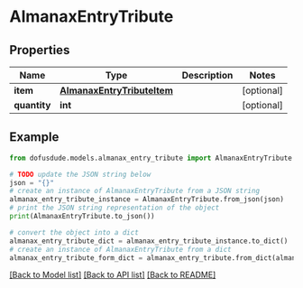 # AlmanaxEntryTribute


## Properties

Name | Type | Description | Notes
------------ | ------------- | ------------- | -------------
**item** | [**AlmanaxEntryTributeItem**](AlmanaxEntryTributeItem.md) |  | [optional] 
**quantity** | **int** |  | [optional] 

## Example

```python
from dofusdude.models.almanax_entry_tribute import AlmanaxEntryTribute

# TODO update the JSON string below
json = "{}"
# create an instance of AlmanaxEntryTribute from a JSON string
almanax_entry_tribute_instance = AlmanaxEntryTribute.from_json(json)
# print the JSON string representation of the object
print(AlmanaxEntryTribute.to_json())

# convert the object into a dict
almanax_entry_tribute_dict = almanax_entry_tribute_instance.to_dict()
# create an instance of AlmanaxEntryTribute from a dict
almanax_entry_tribute_form_dict = almanax_entry_tribute.from_dict(almanax_entry_tribute_dict)
```
[[Back to Model list]](../README.md#documentation-for-models) [[Back to API list]](../README.md#documentation-for-api-endpoints) [[Back to README]](../README.md)


